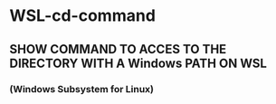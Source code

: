 # WSL-cd-command

## SHOW COMMAND TO ACCES TO THE DIRECTORY WITH A Windows PATH ON WSL
### (Windows Subsystem for Linux)

